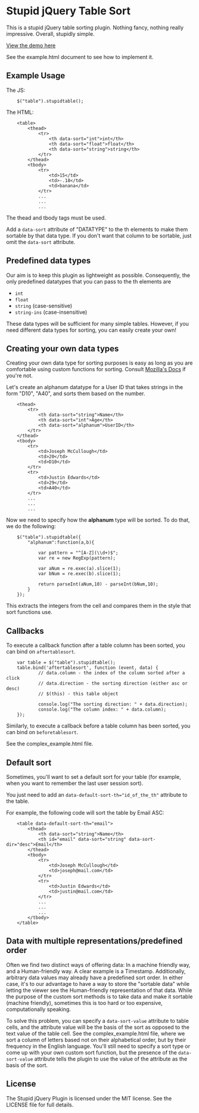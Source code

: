 Stupid jQuery Table Sort
========================

This is a stupid jQuery table sorting plugin. Nothing fancy, nothing really
impressive. Overall, stupidly simple.

[View the demo here][0]

See the example.html document to see how to implement it.


Example Usage
-------------

The JS:

		$("table").stupidtable();

The HTML:

		<table>
			<thead>
				<tr>
					<th data-sort="int">int</th>
					<th data-sort="float">float</th>
					<th data-sort="string">string</th>
				</tr>
			</thead>
			<tbody>
				<tr>
					<td>15</td>
					<td>-.18</td>
					<td>banana</td>
				</tr>
				...
				...
				...

The thead and tbody tags must be used.

Add a `data-sort` attribute of "DATATYPE" to the th elements to make them sortable
by that data type. If you don't want that column to be sortable, just omit the
`data-sort` attribute.


Predefined data types
---------------------

Our aim is to keep this plugin as lightweight as possible. Consequently, the
only predefined datatypes that you can pass to the th elements are

* `int`
* `float`
* `string` (case-sensitive)
* `string-ins` (case-insensitive)

These data types will be sufficient for many simple tables. However, if you need
different data types for sorting, you can easily create your own!


Creating your own data types
----------------------------

Creating your own data type  for sorting purposes is easy as long as you are
comfortable using custom functions for sorting. Consult [Mozilla's Docs][1]
if you're not.

Let's create an alphanum datatype for a User ID that takes strings in the
form "D10", "A40", and sorts them based on the number.

		<thead>
			<tr>
				<th data-sort="string">Name</th>
				<th data-sort="int">Age</th>
				<th data-sort="alphanum">UserID</th>
			</tr>
		</thead>
		<tbody>
			<tr>
				<td>Joseph McCullough</td>
				<td>20</td>
				<td>D10</td>
			</tr>
			<tr>
				<td>Justin Edwards</td>
				<td>29</td>
				<td>A40</td>
			</tr>
			...
			...
			...

Now we need to specify how the **alphanum** type will be sorted. To do that,
we do the following:

		$("table").stupidtable({
			"alphanum":function(a,b){

				var pattern = "^[A-Z](\\d+)$";
				var re = new RegExp(pattern);

				var aNum = re.exec(a).slice(1);
				var bNum = re.exec(b).slice(1);

				return parseInt(aNum,10) - parseInt(bNum,10);
			}
		});

This extracts the integers from the cell and compares them in the style
that sort functions use.


Callbacks
---------

To execute a callback function after a table column has been sorted, you can
bind on `aftertablesort`.

		var table = $("table").stupidtable();
		table.bind('aftertablesort', function (event, data) {
				// data.column - the index of the column sorted after a click
				// data.direction - the sorting direction (either asc or desc)
				// $(this) - this table object

				console.log("The sorting direction: " + data.direction);
				console.log("The column index: " + data.column);
		});

Similarly, to execute a callback before a table column has been sorted, you can
bind on `beforetablesort`.

See the complex_example.html file.


Default sort
------------

Sometimes, you'll want to set a default sort for your table (for example, when you want to remember the last user session sort).

You just need to add an `data-default-sort-th="id_of_the_th"` attribute to the table.

For example, the following code will sort the table by Email ASC:

		<table data-default-sort-th="email">
			<thead>
				<th data-sort="string">Name</th>
				<th id="email" data-sort="string" data-sort-dir="desc">Email</th>
			</thead>
			<tbody>
				<tr>
					<td>Joseph McCullough</td>
					<td>joseph@mail.com</td>
				</tr>
				<tr>
					<td>Justin Edwards</td>
					<td>justin@mail.com</td>
				</tr>
				...
				...
				...
			</tbody>
		</table>


Data with multiple representations/predefined order
---------------------------------------------------

Often we find two distinct ways of offering data: In a machine friendly way,
and a Human-friendly way. A clear example is a Timestamp. Additionally,
arbitrary data values may already have a predefined sort order. In either case,
it's to our advantage to have a way to store the "sortable data" while letting
the viewer see the Human-friendly representation of that data. While the
purpose of the custom sort methods is to take data and make it sortable
(machine friendly), sometimes this is too hard or too expensive, computationally
speaking.

To solve this problem, you can specify a `data-sort-value` attribute to
table cells, and the attribute value will be the basis of the sort as opposed
to the text value of the table cell. See the complex_example.html file, where
we sort a column of letters based not on their alphabetical order, but by their
frequency in the English language. You'll still need to specify a sort type
or come up with your own custom sort function, but the presence of the
`data-sort-value` attribute tells the plugin to use the value of the
attribute as the basis of the sort.


License
-------

The Stupid jQuery Plugin is licensed under the MIT license. See the LICENSE
file for full details.



[0]: http://joequery.github.com/Stupid-Table-Plugin/
[1]: https://developer.mozilla.org/en/JavaScript/Reference/Global_Objects/Array/sort
